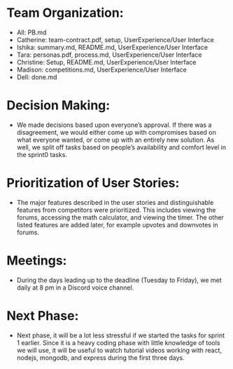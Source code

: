 # Team Organization:
- All: PB.md
- Catherine: team-contract.pdf, setup, UserExperience/User Interface
- Ishika: summary.md, README.md, UserExperience/User Interface
- Tara: personas.pdf, process.md, UserExperience/User Interface
- Christine: Setup, README.md, UserExperience/User Interface
- Madison: competitions.md, UserExperience/User Interface
- Dell: done.md

# Decision Making:
- We made decisions based upon everyone’s approval. If there was a disagreement, we would either come up with compromises based on what everyone wanted, or come up with an entirely new solution. As well, we split off tasks based on people’s availability and comfort level in the sprint0  tasks.

# Prioritization of User Stories:
- The major features described in the user stories and distinguishable features from competitors were prioritized. This includes viewing the forums, accessing the math calculator, and viewing the timer. The other listed features are added later, for example upvotes and downvotes in forums.

# Meetings:
- During the days leading up to the deadline (Tuesday to Friday), we met daily at 8 pm in a Discord voice channel.

# Next Phase:
- Next phase, it will be a lot less stressful if we started the tasks for sprint 1 earlier. Since it is a heavy coding phase with little knowledge of tools we will use, it will be useful to watch tutorial videos working with react, nodejs, mongodb, and express during the first three days.
